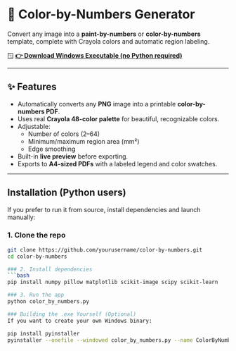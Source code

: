 # 🎨 Color-by-Numbers Generator

Convert any image into a **paint-by-numbers** or **color-by-numbers** template, complete with Crayola colors and automatic region labeling.  

🪟 **[👉 Download Windows Executable (no Python required)](https://github.com/DrSM0xY/ColorByNumbers/ColorByNumbers.exe)**

---

## ✨ Features

- Automatically converts any **PNG** image into a printable **color-by-numbers PDF**.  
- Uses real **Crayola 48-color palette** for beautiful, recognizable colors.  
- Adjustable:
  - Number of colors (2–64)
  - Minimum/maximum region area (mm²)
  - Edge smoothing
- Built-in **live preview** before exporting.
- Exports to **A4-sized PDFs** with a labeled legend and color swatches.

---

## Installation (Python users)

If you prefer to run it from source, install dependencies and launch manually:

### 1. Clone the repo
```bash
git clone https://github.com/yourusername/color-by-numbers.git
cd color-by-numbers

### 2. Install dependencies
```bash
pip install numpy pillow matplotlib scikit-image scipy scikit-learn

### 3. Run the app
python color_by_numbers.py

### Building the .exe Yourself (Optional)
If you want to create your own Windows binary:

pip install pyinstaller
pyinstaller --onefile --windowed color_by_numbers.py --name ColorByNumbers
